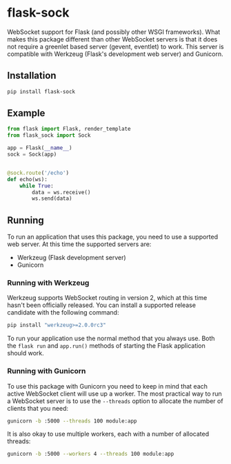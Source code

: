 # flask-sock
WebSocket support for Flask (and possibly other WSGI frameworks). What makes
this package different than other WebSocket servers is that it does not require
a greenlet based server (gevent, eventlet) to work. This server is compatible
with Werkzeug (Flask's development web server) and Gunicorn.

## Installation

```bash
pip install flask-sock
```

## Example

```python
from flask import Flask, render_template
from flask_sock import Sock

app = Flask(__name__)
sock = Sock(app)


@sock.route('/echo')
def echo(ws):
    while True:
        data = ws.receive()
        ws.send(data)
```

## Running

To run an application that uses this package, you need to use a supported web
server.  At this time the supported servers are:

- Werkzeug (Flask development server)
- Gunicorn

### Running with Werkzeug

Werkzeug supports WebSocket routing in version 2, which at this time hasn't
been officially released. You can install a supported release candidate with
the following command:

```bash
pip install "werkzeug>=2.0.0rc3"
```

To run your application use the normal method that you always use. Both the
`flask run` and `app.run()` methods of starting the Flask application should
work.

### Running with Gunicorn

To use this package with Gunicorn you need to keep in mind that each active
WebSocket client will use up a worker. The most practical way to run a
WebSocket server is to use the `--threads` option to allocate the number of
clients that you need:

```bash
gunicorn -b :5000 --threads 100 module:app
```

It is also okay to use multiple workers, each with a number of allocated
threads:

```bash
gunicorn -b :5000 --workers 4 --threads 100 module:app
```
